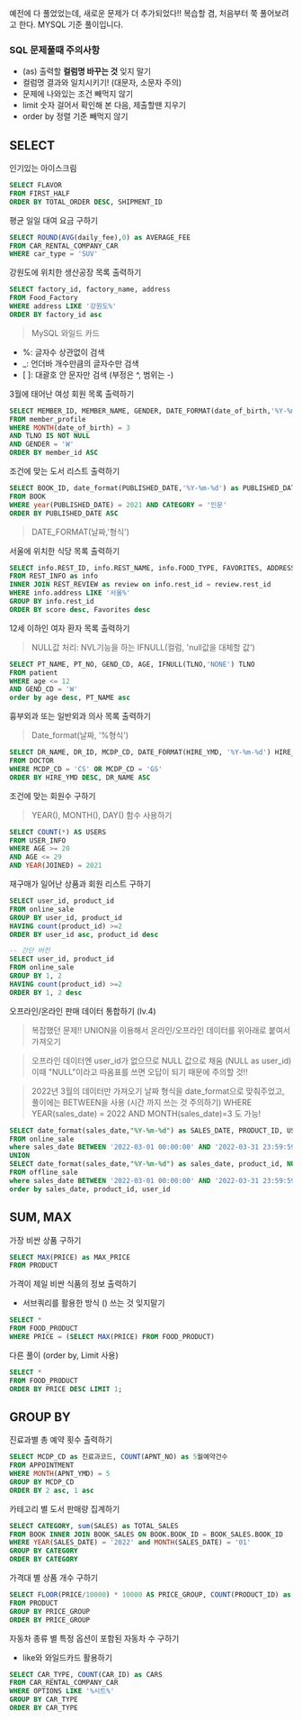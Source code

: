 예전에 다 풀었었는데, 새로운 문제가 더 추가되었다!!
복습할 겸, 처음부터 쭉 풀어보려고 한다.
MYSQL 기준 풀이입니다.

### SQL 문제풀때 주의사항
-  (as) 출력할 **컬럼명 바꾸는 것** 잊지 말기
- 컬럼명 결과와 일치시키기! (대문자, 소문자 주의)
- 문제에 나와있는 조건 빼먹지 않기
- limit 숫자 걸어서 확인해 본 다음, 제출할땐 지우기
- order by 정렬 기준 빼먹지 않기

## SELECT

인기있는 아이스크림
```sql
SELECT FLAVOR
FROM FIRST_HALF
ORDER BY TOTAL_ORDER DESC, SHIPMENT_ID 
```

평균 일일 대여 요금 구하기
```sql
SELECT ROUND(AVG(daily_fee),0) as AVERAGE_FEE
FROM CAR_RENTAL_COMPANY_CAR
WHERE car_type = 'SUV'
```

강원도에 위치한 생산공장 목록 출력하기
```sql
SELECT factory_id, factory_name, address
FROM Food_Factory
WHERE address LIKE '강원도%'
ORDER BY factory_id asc
```
> MySQL 와일드 카드
* %: 글자수 상관없이 검색 
* _: 언더바 개수만큼의 글자수만 검색
* [ ]: 대괄호 안 문자만 검색 (부정은 ^, 범위는 -) 

3월에 태어난 여성 회원 목록 출력하기
```sql
SELECT MEMBER_ID, MEMBER_NAME, GENDER, DATE_FORMAT(date_of_birth,'%Y-%m-%d') as DATE_OF_BIRTH
FROM member_profile
WHERE MONTH(date_of_birth) = 3 
AND TLNO IS NOT NULL
AND GENDER = 'W'
ORDER BY member_id ASC
```
조건에 맞는 도서 리스트 출력하기
```sql
SELECT BOOK_ID, date_format(PUBLISHED_DATE,'%Y-%m-%d') as PUBLISHED_DATE
FROM BOOK
WHERE year(PUBLISHED_DATE) = 2021 AND CATEGORY = '인문'
ORDER BY PUBLISHED_DATE ASC
```
> DATE_FORMAT(날짜,'형식')


서울에 위치한 식당 목록 출력하기
```sql
SELECT info.REST_ID, info.REST_NAME, info.FOOD_TYPE, FAVORITES, ADDRESS, ROUND(AVG(review.review_score),2) as SCORE
FROM REST_INFO as info
INNER JOIN REST_REVIEW as review on info.rest_id = review.rest_id
WHERE info.address LIKE '서울%'
GROUP BY info.rest_id
ORDER BY score desc, Favorites desc
```
12세 이하인 여자 환자 목록 출력하기
> NULL값 처리: NVL기능을 하는 IFNULL(컬럼, 'null값을 대체할 값')
```sql
SELECT PT_NAME, PT_NO, GEND_CD, AGE, IFNULL(TLNO,'NONE') TLNO
FROM patient
WHERE age <= 12 
AND GEND_CD = 'W'
order by age desc, PT_NAME asc
```
흉부외과 또는 일반외과 의사 목록 출력하기
> Date_format(날짜, '%형식')
```sql
SELECT DR_NAME, DR_ID, MCDP_CD, DATE_FORMAT(HIRE_YMD, '%Y-%m-%d') HIRE_YMD
FROM DOCTOR
WHERE MCDP_CD = 'CS' OR MCDP_CD = 'GS' 
ORDER BY HIRE_YMD DESC, DR_NAME ASC
```

조건에 맞는 회원수 구하기
> YEAR(), MONTH(), DAY() 함수 사용하기
```sql
SELECT COUNT(*) AS USERS
FROM USER_INFO
WHERE AGE >= 20 
AND AGE <= 29
AND YEAR(JOINED) = 2021
```
재구매가 일어난 상품과 회원 리스트 구하기
```sql
SELECT user_id, product_id
FROM online_sale
GROUP BY user_id, product_id
HAVING count(product_id) >=2
ORDER BY user_id asc, product_id desc
```

```sql
-- 간단 버전
SELECT user_id, product_id
FROM online_sale
GROUP BY 1, 2
HAVING count(product_id) >=2
ORDER BY 1, 2 desc
```

오프라인/온라인 판매 데이터 통합하기 (lv.4)
> 복잡했던 문제!!
> UNION을 이용해서 온라인/오프라인 데이터를 위아래로 붙여서 가져오기

> 오프라인 데이터엔 user_id가 없으므로 NULL 값으로 채움 (NULL as user_id)
> 이때 "NULL"이라고 따옴표를 쓰면 오답이 되기 때문에 주의할 것!!

> 2022년 3월의 데이터만 가져오기
> 날짜 형식을 date_format으로 맞춰주었고, 풀이에는 BETWEEN을 사용 (시간 까지 쓰는 것 주의하기)
> WHERE YEAR(sales_date) = 2022 AND MONTH(sales_date)=3 도 가능!
```sql
SELECT date_format(sales_date,"%Y-%m-%d") as SALES_DATE, PRODUCT_ID, USER_ID, SALES_AMOUNT
FROM online_sale
where sales_date BETWEEN '2022-03-01 00:00:00' AND '2022-03-31 23:59:59'
UNION
SELECT date_format(sales_date,"%Y-%m-%d") as sales_date, product_id, NULL as user_id, sales_amount
FROM offline_sale
where sales_date BETWEEN '2022-03-01 00:00:00' AND '2022-03-31 23:59:59'
order by sales_date, product_id, user_id
```

## SUM, MAX
가장 비싼 상품 구하기
```sql
SELECT MAX(PRICE) as MAX_PRICE
FROM PRODUCT
```
가격이 제일 비싼 식품의 정보 출력하기
- 서브쿼리를 활용한 방식 () 쓰는 것 잊지말기
```sql
SELECT * 
FROM FOOD_PRODUCT 
WHERE PRICE = (SELECT MAX(PRICE) FROM FOOD_PRODUCT)
```
다른 풀이 (order by, Limit 사용)
```sql
SELECT *
FROM FOOD_PRODUCT
ORDER BY PRICE DESC LIMIT 1;
```
## GROUP BY
진료과별 총 예약 횟수 출력하기
```sql
SELECT MCDP_CD as 진료과코드, COUNT(APNT_NO) as 5월예약건수
FROM APPOINTMENT
WHERE MONTH(APNT_YMD) = 5
GROUP BY MCDP_CD 
ORDER BY 2 asc, 1 asc
```

카테고리 별 도서 판매량 집계하기
```sql
SELECT CATEGORY, sum(SALES) as TOTAL_SALES
FROM BOOK INNER JOIN BOOK_SALES ON BOOK.BOOK_ID = BOOK_SALES.BOOK_ID
WHERE YEAR(SALES_DATE) = '2022' and MONTH(SALES_DATE) = '01'
GROUP BY CATEGORY
ORDER BY CATEGORY
```
가격대 별 상품 개수 구하기
```sql
SELECT FLOOR(PRICE/10000) * 10000 AS PRICE_GROUP, COUNT(PRODUCT_ID) as PRODUCTS
FROM PRODUCT
GROUP BY PRICE_GROUP
ORDER BY PRICE_GROUP
```

자동차 종류 별 특정 옵션이 포함된 자동차 수 구하기
- like와 와일드카드 활용하기
```sql
SELECT CAR_TYPE, COUNT(CAR_ID) as CARS 
FROM CAR_RENTAL_COMPANY_CAR
WHERE OPTIONS LIKE '%시트%'
GROUP BY CAR_TYPE
ORDER BY CAR_TYPE
```
